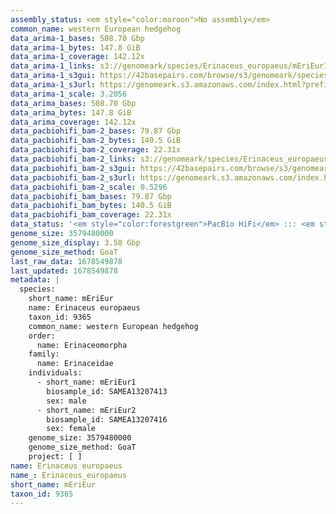 ```yaml
---
assembly_status: <em style="color:maroon">No assembly</em>
common_name: western European hedgehog
data_arima-1_bases: 508.70 Gbp
data_arima-1_bytes: 147.8 GiB
data_arima-1_coverage: 142.12x
data_arima-1_links: s3://genomeark/species/Erinaceus_europaeus/mEriEur1/genomic_data/arima/<br>
data_arima-1_s3gui: https://42basepairs.com/browse/s3/genomeark/species/Erinaceus_europaeus/mEriEur1/genomic_data/arima/
data_arima-1_s3url: https://genomeark.s3.amazonaws.com/index.html?prefix=species/Erinaceus_europaeus/mEriEur1/genomic_data/arima/
data_arima-1_scale: 3.2056
data_arima_bases: 508.70 Gbp
data_arima_bytes: 147.8 GiB
data_arima_coverage: 142.12x
data_pacbiohifi_bam-2_bases: 79.87 Gbp
data_pacbiohifi_bam-2_bytes: 140.5 GiB
data_pacbiohifi_bam-2_coverage: 22.31x
data_pacbiohifi_bam-2_links: s3://genomeark/species/Erinaceus_europaeus/mEriEur2/genomic_data/pacbio_hifi/<br>
data_pacbiohifi_bam-2_s3gui: https://42basepairs.com/browse/s3/genomeark/species/Erinaceus_europaeus/mEriEur2/genomic_data/pacbio_hifi/
data_pacbiohifi_bam-2_s3url: https://genomeark.s3.amazonaws.com/index.html?prefix=species/Erinaceus_europaeus/mEriEur2/genomic_data/pacbio_hifi/
data_pacbiohifi_bam-2_scale: 0.5296
data_pacbiohifi_bam_bases: 79.87 Gbp
data_pacbiohifi_bam_bytes: 140.5 GiB
data_pacbiohifi_bam_coverage: 22.31x
data_status: '<em style="color:forestgreen">PacBio HiFi</em> ::: <em style="color:forestgreen">Arima</em>'
genome_size: 3579480000
genome_size_display: 3.58 Gbp
genome_size_method: GoaT
last_raw_data: 1678549878
last_updated: 1678549878
metadata: |
  species:
    short_name: mEriEur
    name: Erinaceus europaeus
    taxon_id: 9365
    common_name: western European hedgehog
    order:
      name: Erinaceomorpha
    family:
      name: Erinaceidae
    individuals:
      - short_name: mEriEur1
        biosample_id: SAMEA13207413
        sex: male
      - short_name: mEriEur2
        biosample_id: SAMEA13207416
        sex: female
    genome_size: 3579480000
    genome_size_method: GoaT
    project: [ ]
name: Erinaceus europaeus
name_: Erinaceus_europaeus
short_name: mEriEur
taxon_id: 9365
---
```

